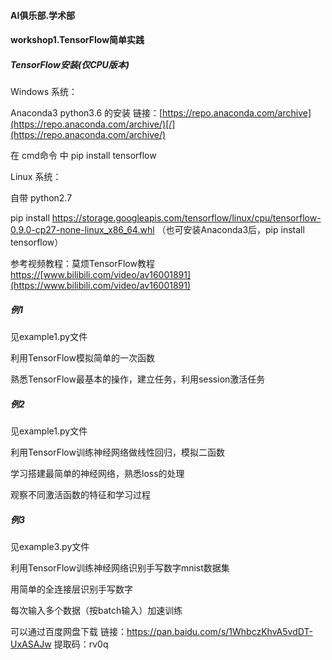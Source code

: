 #### AI俱乐部.学术部

#### workshop1.TensorFlow简单实践

##### TensorFlow安装(仅CPU版本)

Windows 系统：

Anaconda3 python3.6 的安装 链接：[https://repo.anaconda.com/archive](https://repo.anaconda.com/archive/)[/](https://repo.anaconda.com/archive/)

在 cmd命令 中 pip install tensorflow

Linux 系统：

自带 python2.7

pip install https://storage.googleapis.com/tensorflow/linux/cpu/tensorflow-0.9.0-cp27-none-linux_x86_64.whl  （也可安装Anaconda3后，pip install tensorflow）



参考视频教程：莫烦TensorFlow教程 
[https](https://www.bilibili.com/video/av16001891)[://](https://www.bilibili.com/video/av16001891)[www.bilibili.com/video/av16001891](https://www.bilibili.com/video/av16001891)

##### 例1

见example1.py文件

利用TensorFlow模拟简单的一次函数

熟悉TensorFlow最基本的操作，建立任务，利用session激活任务

##### 例2

见example1.py文件

利用TensorFlow训练神经网络做线性回归，模拟二函数

学习搭建最简单的神经网络，熟悉loss的处理

观察不同激活函数的特征和学习过程

##### 例3

见example3.py文件

利用TensorFlow训练神经网络识别手写数字mnist数据集

用简单的全连接层识别手写数字

每次输入多个数据（按batch输入）加速训练

可以通过百度网盘下载 链接：https://pan.baidu.com/s/1WhbczKhvA5vdDT-UxASAJw 
提取码：rv0q 
